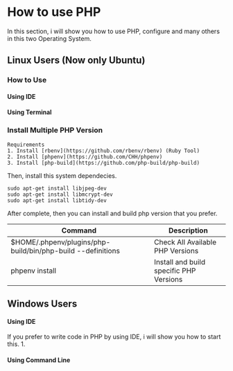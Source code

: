 # How to use PHP
In this section, i will show you how to use PHP, configure and many others in this two Operating System.

## Linux Users (Now only Ubuntu)
### How to Use
#### Using IDE
#### Using Terminal
### Install Multiple PHP Version
```
Requirements
1. Install [rbenv](https://github.com/rbenv/rbenv) (Ruby Tool)
2. Install [phpenv](https://github.com/CHH/phpenv)
3. Install [php-build](https://github.com/php-build/php-build)
```
Then, install this system dependecies.
```
sudo apt-get install libjpeg-dev
sudo apt-get install libmcrypt-dev
sudo apt-get install libtidy-dev
```
After complete, then you can install and build php version that you prefer.

Command | Description
------- | -----------
$HOME/.phpenv/plugins/php-build/bin/php-build --definitions | Check All Available PHP Versions
phpenv install <version> | Install and build specific PHP Versions 

## Windows Users
#### Using IDE
If you prefer to write code in PHP by using IDE, i will show you how to start this.
1. 

#### Using Command Line